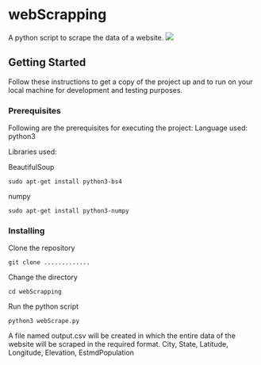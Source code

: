 # webScrapping
A python script to scrape the data of a website.
<img src="https://img.shields.io/badge/language-python3-brightgreen.svg"/>

## Getting Started

Follow these instructions to get a copy of the project up and to run on your local machine for development and testing purposes.

### Prerequisites

Following are the prerequisites for executing the project:
Language used: python3

Libraries used:

BeautifulSoup
```
sudo apt-get install python3-bs4

```
numpy
```
sudo apt-get install python3-numpy
```

### Installing

Clone the repository

```
git clone .............
```

Change the directory

```
cd webScrapping
```

Run the python script
```
python3 webScrape.py
```

A file named output.csv will be created in which the entire data of the website will be scraped in the required format.
City, State, Latitude, Longitude, Elevation, EstmdPopulation